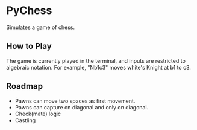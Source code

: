 # PyChess

Simulates a game of chess.

## How to Play

The game is currently played in the terminal, and inputs are restricted to
algebraic notation. For example, "Nb1c3" moves white's Knight at b1 to c3.

## Roadmap

* Pawns can move two spaces as first movement.
* Pawns can capture on diagonal and only on diagonal.
* Check(mate) logic
* Castling

